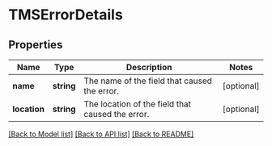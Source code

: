 # TMSErrorDetails

## Properties
Name | Type | Description | Notes
------------ | ------------- | ------------- | -------------
**name** | **string** | The name of the field that caused the error. | [optional] 
**location** | **string** | The location of the field that caused the error. | [optional] 

[[Back to Model list]](../README.md#documentation-for-models) [[Back to API list]](../README.md#documentation-for-api-endpoints) [[Back to README]](../README.md)



